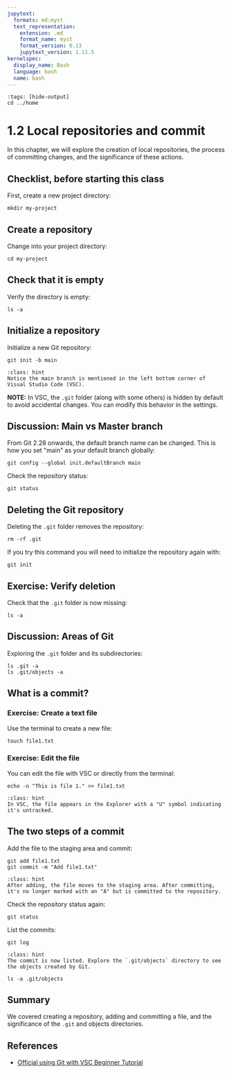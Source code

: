 ```yaml
---
jupytext:
  formats: md:myst
  text_representation:
    extension: .md
    format_name: myst
    format_version: 0.13
    jupytext_version: 1.11.5
kernelspec:
  display_name: Bash
  language: bash
  name: bash
---
```


```{code-cell} bash
:tags: [hide-output]
cd ../home
```

# 1.2 Local repositories and commit

In this chapter, we will explore the creation of local repositories, the process of committing changes, and the significance of these actions.

## Checklist, before starting this class
First, create a new project directory:

```{code-cell} bash
mkdir my-project
```

## Create a repository
Change into your project directory:

```{code-cell} bash
cd my-project
```

## Check that it is empty
Verify the directory is empty:

```{code-cell} bash
ls -a
```

## Initialize a repository
Initialize a new Git repository:

```{code-cell} bash
git init -b main
```

```{admonition} What to notice
:class: hint
Notice the main branch is mentioned in the left bottom corner of Visual Studio Code (VSC).
```

**NOTE:** In VSC, the `.git` folder (along with some others) is hidden by default to avoid accidental changes. You can modify this behavior in the settings.

## Discussion: Main vs Master branch
From Git 2.28 onwards, the default branch name can be changed. This is how you set "main" as your default branch globally:

```{code-cell} bash
git config --global init.defaultBranch main
```

Check the repository status:

```{code-cell} bash
git status
```

## Deleting the Git repository
Deleting the `.git` folder removes the repository:

```{code-cell} bash
rm -rf .git
```

If you try this command you will need to initialize the repository again with:

```{code-cell} bash
git init
```

## Exercise: Verify deletion
Check that the `.git` folder is now missing:

```{code-cell} bash
ls -a
```

## Discussion: Areas of Git
Exploring the `.git` folder and its subdirectories:

```{code-cell} bash
ls .git -a
ls .git/objects -a
```

## What is a commit?

### Exercise: Create a text file
Use the terminal to create a new file:

```{code-cell} bash
touch file1.txt
```

### Exercise: Edit the file
You can edit the file with VSC or directly from the terminal:

```{code-cell} bash
echo -n "This is file 1." >> file1.txt
```

```{admonition} What to notice
:class: hint 
In VSC, the file appears in the Explorer with a "U" symbol indicating it's untracked.
```

## The two steps of a commit
Add the file to the staging area and commit:

```{code-cell} bash
git add file1.txt
git commit -m "Add file1.txt"
```

```{admonition} What to notice
:class: hint 
After adding, the file moves to the staging area. After committing, it's no longer marked with an "A" but is committed to the repository.
```

Check the repository status again:

```{code-cell} bash
git status
```

List the commits:

```{code-cell} bash
git log
```

```{admonition} What to notice
:class: hint 
The commit is now listed. Explore the `.git/objects` directory to see the objects created by Git.
```

```{code-cell} bash
ls -a .git/objects
```

## Summary
We covered creating a repository, adding and committing a file, and the significance of the `.git` and objects directories.

## References
- [Official using Git with VSC Beginner Tutorial](https://www.youtube.com/watch?v=i_23KUAEtUM)
